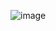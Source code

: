![image](https://github.com/tong-sang/Teacher-student-mutual-selection-system/blob/main/Description/%E4%B8%AA%E4%BA%BA%E4%BF%A1%E6%81%AF.png)
